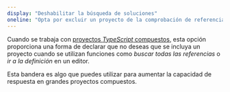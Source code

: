 ```yaml
---
display: "Deshabilitar la búsqueda de soluciones"
oneline: "Opta por excluir un proyecto de la comprobación de referencias multiproyecto al editarlo."
---
```


Cuando se trabaja con [proyectos *TypeScript* compuestos](/docs/handbook/project-reference.html), esta opción proporciona una forma de declarar que no deseas que se incluya un proyecto cuando se utilizan funciones como *buscar todas las referencias* o *ir a la definición* en un editor.

Esta bandera es algo que puedes utilizar para aumentar la capacidad de respuesta en grandes proyectos compuestos.
